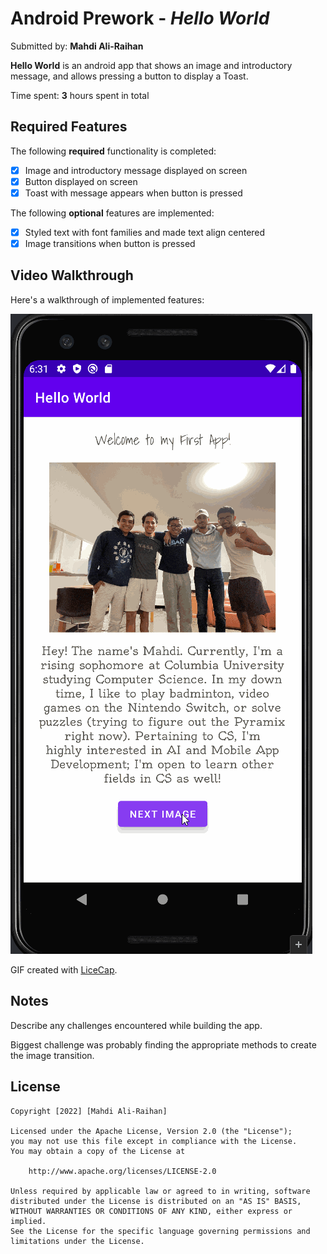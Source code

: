 # Android Prework - *Hello World*

Submitted by: **Mahdi Ali-Raihan**

**Hello World** is an android app that shows an image and introductory message, and allows pressing a button to display a Toast.

Time spent: **3** hours spent in total

## Required Features

The following **required** functionality is completed:

* [X] Image and introductory message displayed on screen
* [X] Button displayed on screen
* [X] Toast with message appears when button is pressed

The following **optional** features are implemented:

* [X] Styled text with font families and made text align centered
* [X] Image transitions when button is pressed

## Video Walkthrough

Here's a walkthrough of implemented features:

<img src='GIFwalkthrough.gif' title='Video Walkthrough' width='' alt='Video Walkthrough' />

GIF created with [LiceCap](http://www.cockos.com/licecap/).

## Notes

Describe any challenges encountered while building the app.

Biggest challenge was probably finding the appropriate methods to create the image transition.

## License

    Copyright [2022] [Mahdi Ali-Raihan]

    Licensed under the Apache License, Version 2.0 (the "License");
    you may not use this file except in compliance with the License.
    You may obtain a copy of the License at

        http://www.apache.org/licenses/LICENSE-2.0

    Unless required by applicable law or agreed to in writing, software
    distributed under the License is distributed on an "AS IS" BASIS,
    WITHOUT WARRANTIES OR CONDITIONS OF ANY KIND, either express or implied.
    See the License for the specific language governing permissions and
    limitations under the License.
